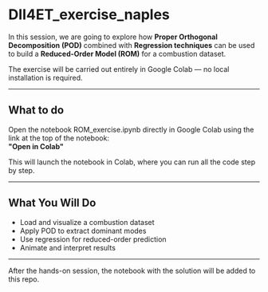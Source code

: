 # DII4ET_exercise_naples

In this session, we are going to explore how **Proper Orthogonal Decomposition (POD)** combined with **Regression techniques** can be used to build a **Reduced-Order Model (ROM)** for a combustion dataset.  

The exercise will be carried out entirely in Google Colab — no local installation is required.  

---

## What to do

Open the notebook ROM_exercise.ipynb directly in Google Colab using the link at the top of the notebook:  
**"Open in Colab"**  

This will launch the notebook in Colab, where you can run all the code step by step.  

---

## What You Will Do

- Load and visualize a combustion dataset  
- Apply POD to extract dominant modes  
- Use regression for reduced-order prediction  
- Animate and interpret results  

--- 

After the hands-on session, the notebook with the solution will be added to this repo.
